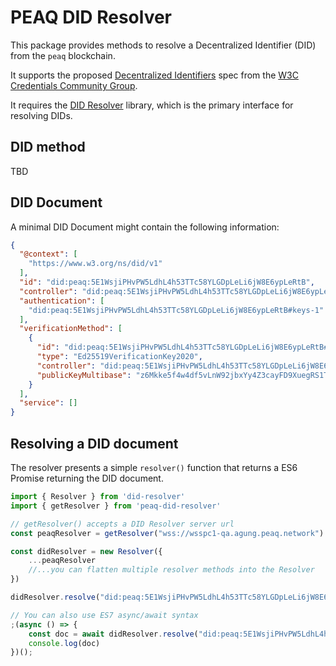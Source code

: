 # PEAQ DID Resolver

This package provides methods to resolve a Decentralized Identifier (DID) from the `peaq` blockchain.

It supports the proposed [Decentralized Identifiers](https://w3c-ccg.github.io/did-spec/) spec
from the [W3C Credentials Community Group](https://w3c-ccg.github.io/).

It requires the [DID Resolver](https://github.com/decentralized-identity/did-resolver) library,
which is the primary interface for resolving DIDs.

## DID method

TBD

## DID Document

A minimal DID Document might contain the following information:

```json
{
  "@context": [
    "https://www.w3.org/ns/did/v1"
  ],
  "id": "did:peaq:5E1WsjiPHvPW5LdhL4h53TTc58YLGDpLeLi6jW8E6ypLeRtB",
  "controller": "did:peaq:5E1WsjiPHvPW5LdhL4h53TTc58YLGDpLeLi6jW8E6ypLeRtB",
  "authentication": [
    "did:peaq:5E1WsjiPHvPW5LdhL4h53TTc58YLGDpLeLi6jW8E6ypLeRtB#keys-1"
  ],
  "verificationMethod": [
    {
      "id": "did:peaq:5E1WsjiPHvPW5LdhL4h53TTc58YLGDpLeLi6jW8E6ypLeRtB#keys-1",
      "type": "Ed25519VerificationKey2020",
      "controller": "did:peaq:5E1WsjiPHvPW5LdhL4h53TTc58YLGDpLeLi6jW8E6ypLeRtB",
      "publicKeyMultibase": "z6Mkke5f4w4df5vLnW92jbxYy4Z3cayFD9XuegRS1TCnAB3x"
    }
  ],
  "service": []
}
```

## Resolving a DID document

The resolver presents a simple `resolver()` function that returns a ES6 Promise returning the DID document.

```typescript
import { Resolver } from 'did-resolver'
import { getResolver } from 'peaq-did-resolver'

// getResolver() accepts a DID Resolver server url
const peaqResolver = getResolver("wss://wsspc1-qa.agung.peaq.network")

const didResolver = new Resolver({
    ...peaqResolver
    //...you can flatten multiple resolver methods into the Resolver
})

didResolver.resolve("did:peaq:5E1WsjiPHvPW5LdhL4h53TTc58YLGDpLeLi6jW8E6ypLeRtB").then(doc => console.log(doc))

// You can also use ES7 async/await syntax
;(async () => {
    const doc = await didResolver.resolve("did:peaq:5E1WsjiPHvPW5LdhL4h53TTc58YLGDpLeLi6jW8E6ypLeRtB")
    console.log(doc)
})();
```
